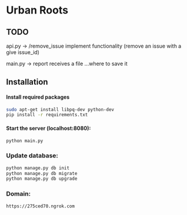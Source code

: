 # Urban Roots

## TODO

api.py -> /remove_issue implement functionality (remove an issue with a give issue_id)

main.py -> report receives a file ...where to save it


## Installation

#### Install required packages
```sh
sudo apt-get install libpq-dev python-dev
pip install -r requirements.txt
```

#### Start the server (localhost:8080):
```sh
python main.py
```

### Update database:
```sh
python manage.py db init
python manage.py db migrate
python manage.py db upgrade
```

### Domain:
```sh
https://275ced70.ngrok.com
```